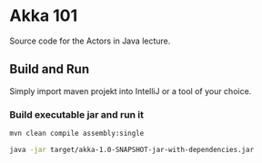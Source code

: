 # Akka 101

Source code for the Actors in Java lecture.

## Build and Run

Simply import maven projekt into IntelliJ or a tool of your choice.

### Build executable jar and run it

```bash
mvn clean compile assembly:single  

java -jar target/akka-1.0-SNAPSHOT-jar-with-dependencies.jar
```

